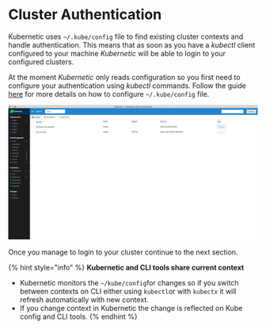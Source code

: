 # Cluster Authentication

Kubernetic uses `~/.kube/config` file to find existing cluster contexts and handle authentication. This means that as soon as you have a _kubectl_ client configured to your machine _Kubernetic_ will be able to login to your configured clusters.

At the moment _Kubernetic_ only reads configuration so you first need to configure your authentication using _kubectl_ commands. Follow the guide [here](http://kubernetes.io/docs/user-guide/kubeconfig-file/) for more details on how to configure `~/.kube/config` file.

![Settings &amp;gt; Contexts: Switch between Kubernetes contexts](.gitbook/assets/contexts.png)

Once you manage to login to your cluster continue to the next section.

{% hint style="info" %}
**Kubernetic and CLI tools share current context**

* Kubernetic monitors the `~/kube/config`for changes so if you switch between contexts on CLI either using `kubectl`or with `kubectx` it will refresh automatically with new context.
* If you change context in Kubernetic the change is reflected on Kube config and CLI tools.
{% endhint %}

